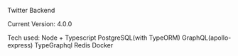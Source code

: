 Twitter Backend

Current Version: 4.0.0

Tech used:
Node + Typescript
PostgreSQL(with TypeORM)
GraphQL(apollo-express)
TypeGraphql
Redis
Docker
